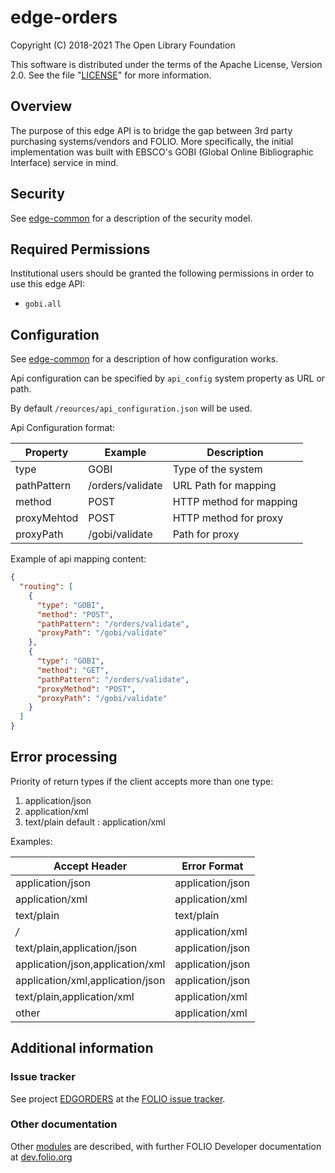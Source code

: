 # edge-orders

Copyright (C) 2018-2021 The Open Library Foundation

This software is distributed under the terms of the Apache License,
Version 2.0. See the file "[LICENSE](LICENSE)" for more information.

## Overview

The purpose of this edge API is to bridge the gap between 3rd party purchasing systems/vendors and FOLIO.  More specifically, the initial implementation was built with EBSCO's GOBI (Global Online Bibliographic Interface) service in mind.

## Security

See [edge-common](https://github.com/folio-org/edge-common) for a description of the security model.

## Required Permissions

Institutional users should be granted the following permissions in order to use this edge API:
- `gobi.all`

## Configuration

See [edge-common](https://github.com/folio-org/edge-common) for a description of how configuration works.

Api configuration can be specified by `api_config` system property as URL or path.

By default `/reources/api_configuration.json` will be used.

Api Configuration format:

Property               | Example           | Description
---------------------- | ----------------- | -------------
type                   |  GOBI             | Type of the system 
pathPattern            |  /orders/validate | URL Path for mapping
method                 |  POST             | HTTP method for mapping
proxyMehtod            |  POST             | HTTP method for proxy 
proxyPath              |  /gobi/validate   | Path for proxy

Example of api mapping content:
```json
{
  "routing": [
    {
      "type": "GOBI",
      "method": "POST",
      "pathPattern": "/orders/validate",
      "proxyPath": "/gobi/validate"
    },
    {
      "type": "GOBI",
      "method": "GET",
      "pathPattern": "/orders/validate",
      "proxyMethod": "POST",
      "proxyPath": "/gobi/validate"
    }
  ]
}
```  
## Error processing
Priority of return types if the client accepts more than one type:
1. application/json
2. application/xml 
3. text/plain 
default : application/xml

Examples:

Accept Header                    | Error Format 
---------------------------------| ---------------- 
application/json                 | application/json  
application/xml                  | application/xml   
text/plain                       | text/plain
*/*                              | application/xml   
text/plain,application/json      | application/json
application/json,application/xml | application/json
application/xml,application/json | application/json
text/plain,application/xml       | application/xml               
other                            | application/xml  

## Additional information

### Issue tracker

See project [EDGORDERS](https://issues.folio.org/browse/EDGORDERS)
at the [FOLIO issue tracker](https://dev.folio.org/guidelines/issue-tracker).

### Other documentation

Other [modules](https://dev.folio.org/source-code/#server-side) are described,
with further FOLIO Developer documentation at [dev.folio.org](https://dev.folio.org/)

